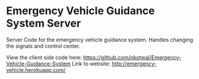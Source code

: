 # Emergency Vehicle Guidance System Server
Server Code for the emergency vehicle guidance system. Handles changing the signals and control center.

View the client side code here: https://github.com/pkotwal/Emergency-Vehicle-Guidance-System
Link to website: http://emergency-vehicle.herokuapp.com/
